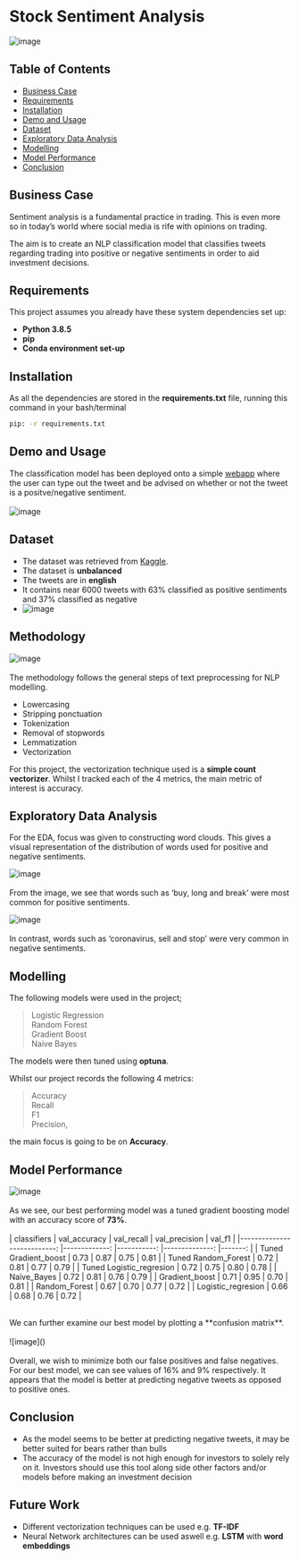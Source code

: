 # Stock Sentiment Analysis
![image]()

## Table of Contents
- <a href="#business-case">Business Case</a>
- <a href="#requirements">Requirements</a>
- <a href="#installation">Installation</a>
- <a href="#demo-and-usage">Demo and Usage</a>
- <a href="#dataset">Dataset</a>
- <a href="#exploratory-data-analysis">Exploratory Data Analysis</a>
- <a href="#modelling">Modelling</a>
- <a href="#model-performance">Model Performance</a>
- <a href="#conclusion">Conclusion</a>

## Business Case
Sentiment analysis is a fundamental practice in trading. This is even more so in today’s world where social media is rife with opinions on trading.

The aim is to create an NLP classification model that classifies tweets regarding trading into positive or negative sentiments in order to aid investment decisions.

## Requirements
This project assumes you already have these system dependencies set up:
- **Python 3.8.5**
- **pip**
- **Conda environment set-up**

## Installation
As all the dependencies are stored in the **requirements.txt** file, running this command in your bash/terminal  <br>
```bash
pip: -r requirements.txt
```

## Demo and Usage
The classification model has been deployed onto a simple [webapp]() where the user can type out the tweet and be advised on whether or not the tweet is a positve/negative sentiment.
<br><br>
![image]()

## Dataset
- The dataset was retrieved from [Kaggle](https://www.kaggle.com/code/adeyoyintemidayo/stock-data-eda-and-prediction/data).
- The dataset is **unbalanced**
- The tweets are in **english**
- It contains near 6000 tweets with 63% classified as positive sentiments and 37% classified as negative
- ![image]()

## Methodology
![image]()
<br><br>
The methodology follows the general steps of text preprocessing for NLP modelling.
- Lowercasing
- Stripping ponctuation
- Tokenization
- Removal of stopwords
- Lemmatization
- Vectorization

For this project, the vectorization technique used is a **simple count vectorizer**. Whilst I tracked each of the 4 metrics, the main metric of interest is accuracy.

## Exploratory Data Analysis
For the EDA, focus was given to constructing word clouds. This gives a visual representation of the distribution of words used for positive and negative sentiments.

![image]()
<br><br>
From the image, we see that words such as ‘buy, long and break’ were most common for positive sentiments. 

![image]()
<br><br>
In contrast, words such as ‘coronavirus, sell and stop’ were very common in negative sentiments.

## Modelling
The following models were used in the project;
> Logistic Regression<br>
> Random Forest<br>
> Gradient Boost<br>
> Naive Bayes<br>

The models were then tuned using **optuna**.

Whilst our project records the following 4 metrics:
> Accuracy<br>
> Recall<br>
> F1<br>
> Precision,<br>

the main focus is going to be on **Accuracy**.

## Model Performance
![image]()
<br><br>
As we see, our best performing model was a tuned gradient boosting model with an accuracy score of **73%**.
<br><br>
|                classifiers 	| val_accuracy 	| val_recall 	| val_precision 	| val_f1 	|
|---------------------------:	|-------------:	|-----------:	|--------------:	|-------:	|
|       Tuned Gradient_boost 	|         0.73 	|       0.87 	|          0.75 	|   0.81 	|
|        Tuned Random_Forest 	|         0.72 	|       0.81 	|          0.77 	|   0.79 	|
| Tuned   Logistic_regresion 	|         0.72 	|       0.75 	|          0.80 	|   0.78 	|
|                Naive_Bayes 	|         0.72 	|       0.81 	|          0.76 	|   0.79 	|
|             Gradient_boost 	|         0.71 	|       0.95 	|          0.70 	|   0.81 	|
|              Random_Forest 	|         0.67 	|       0.70 	|          0.77 	|   0.72 	|
|         Logistic_regresion 	|         0.66 	|       0.68 	|          0.76 	|   0.72 	|

<br>
We can further examine our best model by plotting a **confusion matrix**.
<br><br>
![image]()
<br><br>
Overall, we wish to minimize both our false positives and false negatives. For our best model, we can see values of 16% and 9% respectively. It appears that the model is better at predicting negative tweets as opposed to positive ones.

## Conclusion
- As the model seems to be better at predicting negative tweets, it may be better suited for bears rather than bulls
- The accuracy of the model is not high enough for investors to solely rely on it. Investors should use this tool along side other factors and/or models before making an investment decision
 
 ## Future Work
 - Different vectorization techniques can be used e.g. **TF-IDF**
 - Neural Network architectures can be used aswell e.g. **LSTM** with **word embeddings**
